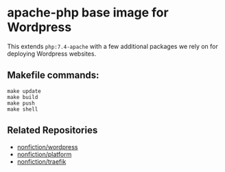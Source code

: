 # apache-php base image for Wordpress

This extends `php:7.4-apache` with a few additional packages we rely on for
deploying Wordpress websites.


## Makefile commands:  

```
make update
make build
make push
make shell
```

## Related Repositories

- [nonfiction/wordpress](https://github.com/nonfiction/wordpress)
- [nonfiction/platform](https://github.com/nonfiction/platform)
- [nonfiction/traefik](https://github.com/nonfiction/traefik)
